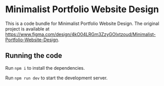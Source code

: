 
  # Minimalist Portfolio Website Design

  This is a code bundle for Minimalist Portfolio Website Design. The original project is available at https://www.figma.com/design/4kO04LRGm3ZzyGOIxtzoud/Minimalist-Portfolio-Website-Design.

  ## Running the code

  Run `npm i` to install the dependencies.

  Run `npm run dev` to start the development server.
  
